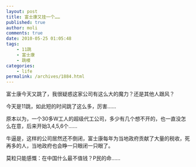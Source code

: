 ```yaml
---
layout: post
title: 富士康又挂一个……
published: true
author: moli
comments: true
date: 2010-05-25 01:05:48
tags:
    - 11跳
    - 富士康
    - 跳楼
categories:
    - life
permalink: /archives/1884.html
---
```

[][1]富士康今天又跳了，我很疑惑这家公司有这么大的魔力？还是其他人跟风？

今天是11跳，如此短的时间跳了这么多，厉害……

原本以为，一个30多W工人的超级代工公司，多少有几个想不开的，也一直没怎么在意，后来开始3,4,5,6个……

牛逼是，这样的公司居然还不倒闭，富士康每年为当地政府贡献了大量的税收，死再多的人，当地政府也会睁一只眼闭一只眼了。

莫粒只能感慨：在中国什么最不值钱？P民的命……

 [1]: http://huoxr.com/wp-content/uploads/2010/05/2010051417532167271900.jpg